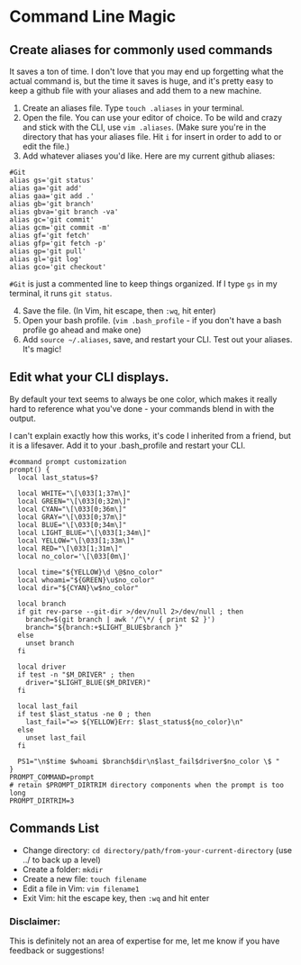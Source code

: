 # Command Line Magic

## Create aliases for commonly used commands
It saves a ton of time. I don't love that you may end up forgetting what the actual command is, but the time it saves is huge, and it's pretty easy to keep a github file with your aliases and add them to a new machine.

1. Create an aliases file. Type `touch .aliases` in your terminal.
2. Open the file. You can use your editor of choice. To be wild and crazy and stick with the CLI, use `vim .aliases`. (Make sure you're in the directory that has your aliases file. Hit `i` for insert in order to add to or edit the file.)
3. Add whatever aliases you'd like. Here are my current github aliases:
  ```
  #Git
  alias gs='git status'
  alias ga='git add'
  alias gaa='git add .'
  alias gb='git branch'
  alias gbva='git branch -va'
  alias gc='git commit'
  alias gcm='git commit -m'
  alias gf='git fetch'
  alias gfp='git fetch -p'
  alias gp='git pull'
  alias gl='git log'
  alias gco='git checkout'
  ```
  `#Git` is just a commented line to keep things organized. If I type `gs` in my terminal, it runs `git status`.
  
  4. Save the file. (In Vim, hit escape, then `:wq`, hit enter)
  5. Open your bash profile. (`vim .bash_profile` - if you don't have a bash profile go ahead and make one)
  6. Add `source ~/.aliases`, save, and restart your CLI. Test out your aliases. It's magic!


## Edit what your CLI displays.
By default your text seems to always be one color, which makes it really hard to reference what you've done - your commands blend in with the output.

I can't explain exactly how this works, it's code I inherited from a friend, but it is a lifesaver. Add it to your .bash_profile and restart your CLI.

```
#command prompt customization
prompt() {
  local last_status=$?

  local WHITE="\[\033[1;37m\]"
  local GREEN="\[\033[0;32m\]"
  local CYAN="\[\033[0;36m\]"
  local GRAY="\[\033[0;37m\]"
  local BLUE="\[\033[0;34m\]"
  local LIGHT_BLUE="\[\033[1;34m\]"
  local YELLOW="\[\033[1;33m\]"
  local RED="\[\033[1;31m\]"
  local no_color='\[\033[0m\]'

  local time="${YELLOW}\d \@$no_color"
  local whoami="${GREEN}\u$no_color"
  local dir="${CYAN}\w$no_color"

  local branch
  if git rev-parse --git-dir >/dev/null 2>/dev/null ; then
    branch=$(git branch | awk '/^\*/ { print $2 }')
    branch="${branch:+$LIGHT_BLUE$branch }"
  else
    unset branch
  fi

  local driver
  if test -n "$M_DRIVER" ; then
    driver="$LIGHT_BLUE($M_DRIVER)"
  fi

  local last_fail
  if test $last_status -ne 0 ; then
    last_fail="=> ${YELLOW}Err: $last_status${no_color}\n"
  else
    unset last_fail
  fi

  PS1="\n$time $whoami $branch$dir\n$last_fail$driver$no_color \$ "
}
PROMPT_COMMAND=prompt
# retain $PROMPT_DIRTRIM directory components when the prompt is too long
PROMPT_DIRTRIM=3
```


## Commands List
* Change directory: `cd directory/path/from-your-current-directory` (use ../ to back up a level)
* Create a folder: `mkdir`
* Create a new file: `touch filename`
* Edit a file in Vim: `vim filename1`
* Exit Vim: hit the escape key, then `:wq` and hit enter

### Disclaimer:
This is definitely not an area of expertise for me, let me know if you have feedback or suggestions!
